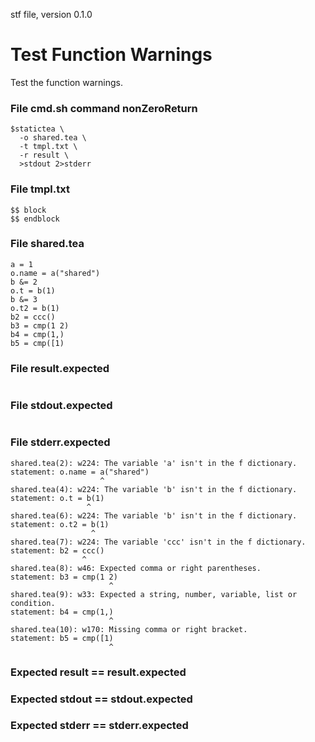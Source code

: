 stf file, version 0.1.0

# Test Function Warnings

Test the function warnings.

### File cmd.sh command nonZeroReturn

~~~
$statictea \
  -o shared.tea \
  -t tmpl.txt \
  -r result \
  >stdout 2>stderr
~~~

### File tmpl.txt

~~~
$$ block
$$ endblock
~~~

### File shared.tea

~~~
a = 1
o.name = a("shared")
b &= 2
o.t = b(1)
b &= 3
o.t2 = b(1)
b2 = ccc()
b3 = cmp(1 2)
b4 = cmp(1,)
b5 = cmp([1)
~~~

### File result.expected

~~~
~~~

### File stdout.expected

~~~
~~~

### File stderr.expected

~~~
shared.tea(2): w224: The variable 'a' isn't in the f dictionary.
statement: o.name = a("shared")
                    ^
shared.tea(4): w224: The variable 'b' isn't in the f dictionary.
statement: o.t = b(1)
                 ^
shared.tea(6): w224: The variable 'b' isn't in the f dictionary.
statement: o.t2 = b(1)
                  ^
shared.tea(7): w224: The variable 'ccc' isn't in the f dictionary.
statement: b2 = ccc()
                ^
shared.tea(8): w46: Expected comma or right parentheses.
statement: b3 = cmp(1 2)
                      ^
shared.tea(9): w33: Expected a string, number, variable, list or condition.
statement: b4 = cmp(1,)
                      ^
shared.tea(10): w170: Missing comma or right bracket.
statement: b5 = cmp([1)
                      ^
~~~

### Expected result == result.expected
### Expected stdout == stdout.expected
### Expected stderr == stderr.expected
